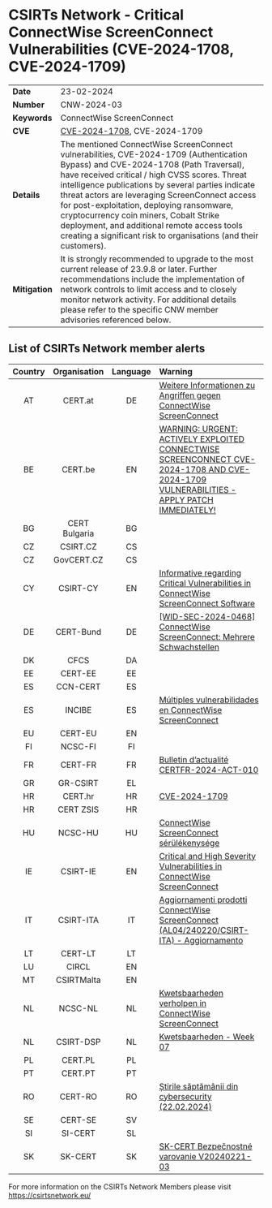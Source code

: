 # CSIRTs Network - Critical ConnectWise ScreenConnect Vulnerabilities (CVE-2024-1708, CVE-2024-1709)

|   |   |
|---|---|
| **Date** | 23-02-2024 |
| **Number** | CNW-2024-03 | 
| **Keywords** | ConnectWise ScreenConnect | 
| **CVE** | [CVE-2024-1708](https://www.connectwise.com/company/trust/security-bulletins/connectwise-screenconnect-23.9.8), CVE-2024-1709 | 
| **Details** | The mentioned ConnectWise ScreenConnect vulnerabilities, CVE-2024-1709 (Authentication Bypass) and CVE-2024-1708 (Path Traversal), have received critical / high CVSS scores. Threat intelligence publications by several parties indicate threat actors are leveraging ScreenConnect access for post-exploitation, deploying ransomware, cryptocurrency coin miners, Cobalt Strike deployment, and additional remote access tools creating a significant risk to organisations (and their customers). |
| **Mitigation** | It is strongly recommended to upgrade to the most current release of 23.9.8 or later. Further recommendations include the implementation of network controls to limit access and to closely monitor network activity. For additional details please refer to the specific CNW member advisories referenced below. |

## List of CSIRTs Network member alerts

| Country | Organisation | Language | Warning |
| :-----: | :----------: | :------: | :------ | 
| AT | CERT.at | DE | [Weitere Informationen zu Angriffen gegen ConnectWise ScreenConnect](https://cert.at/de/aktuelles/2024/2/weitere-informationen-zu-angriffen-gegen-connectwise-screenconnect) |
| BE | CERT.be | EN | [WARNING: URGENT: ACTIVELY EXPLOITED CONNECTWISE SCREENCONNECT CVE-2024-1708 AND CVE-2024-1709 VULNERABILITIES - APPLY PATCH IMMEDIATELY!](https://cert.be/fr/advisory/warning-urgent-actively-exploited-connectwise-screenconnect-cve-2024-1708-and-cve-2024-1709) |
| BG | CERT Bulgaria | BG | |
| CZ | CSIRT.CZ | CS | |
| CZ | GovCERT.CZ | CS | |
| CY | CSIRT-CY | EN | [Informative regarding Critical Vulnerabilities in ConnectWise ScreenConnect Software](https://csirt.cy/cve/2024/vulnerabilities-in-connectwise-screenconnect-software) |
| DE | CERT-Bund | DE | [[WID-SEC-2024-0468] ConnectWise ScreenConnect: Mehrere Schwachstellen](https://wid.cert-bund.de/portal/wid/securityadvisory?uuid=0cd676f7-4f3b-4edd-95b3-f8c65d36e4bd) |
| DK | CFCS | DA | |
| EE | CERT-EE | EE | |
| ES | CCN-CERT | ES | |
| ES | INCIBE | ES | [Múltiples vulnerabilidades en ConnectWise ScreenConnect](https://www.incibe.es/incibe-cert/alerta-temprana/avisos/multiples-vulnerabilidades-en-connectwise-screenconnect) |
| EU | CERT-EU | EN | |
| FI | NCSC-FI | FI | |
| FR | CERT-FR | FR | [Bulletin d’actualité CERTFR-2024-ACT-010](https://www.cert.ssi.gouv.fr/actualite/CERTFR-2024-ACT-010/) |
| GR | GR-CSIRT | EL | |
| HR | CERT.hr | HR | [CVE-2024-1709](https://cve.cert.hr/cve/CVE-2024-1709) |
| HR | CERT ZSIS | HR | |
| HU | NCSC-HU | HU | [ConnectWise ScreenConnect sérülékenysége](https://nki.gov.hu/figyelmeztetesek/cve-serulekenysegek/cve-2024-1708/) |
| IE | CSIRT-IE | EN | [Critical and High Severity Vulnerabilities in ConnectWise ScreenConnect](https://www.ncsc.gov.ie/pdfs/2402200123_ConnectWise_ScreenConnect.pdf) |
| IT | CSIRT-ITA | IT | [Aggiornamenti prodotti ConnectWise ScreenConnect  (AL04/240220/CSIRT-ITA) - Aggiornamento](https://www.csirt.gov.it/contenuti/aggiornamenti-prodotti-connectwise-screenconnect-al04-240220-csirt-ita) |
| LT | CERT-LT | LT | |
| LU | CIRCL | EN | |
| MT | CSIRTMalta | EN | |
| NL | NCSC-NL | NL | [Kwetsbaarheden verholpen in ConnectWise ScreenConnect](https://advisories.ncsc.nl/advisory?id=NCSC-2024-0081) |
| NL | CSIRT-DSP | NL | [Kwetsbaarheden - Week 07](https://www.csirtdsp.nl/nieuws/kwetsbaarheden-week-07-1) |
| PL | CERT.PL | PL | |
| PT | CERT.PT | PT | |
| RO | CERT-RO | RO | [Știrile săptămânii din cybersecurity (22.02.2024)](https://dnsc.ro/citeste/stirile-saptamanii-din-cybersecurity-22-02-2024) |
| SE | CERT-SE | SV | |
| SI | SI-CERT | SL | |
| SK | SK-CERT | SK | [SK-CERT Bezpečnostné varovanie V20240221-03](https://www.sk-cert.sk/threat/sk-cert-bezpecnostne-varovanie-v20240221-03/index.html) |

 

For more information on the CSIRTs Network Members please visit https://csirtsnetwork.eu/ 
